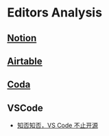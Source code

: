 # Editors Analysis

## [Notion](https://www.notion.so/)


## [Airtable](https://airtable.com/)


## [Coda](https://coda.io/)

## VSCode
* [知否知否，VS Code 不止开源](https://zhuanlan.zhihu.com/p/56069582)

